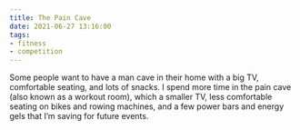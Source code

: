 ```yaml
---
title: The Pain Cave
date: 2021-06-27 13:16:00
tags:
- fitness
- competition
---
```

Some people want to have a man cave in their home with a big TV, comfortable seating, and lots of snacks.  I spend more time in the pain cave (also known as a workout room), which a smaller TV, less comfortable seating on bikes and rowing machines, and a few power bars and energy gels that I’m saving for future events.